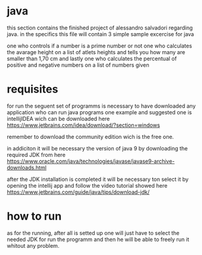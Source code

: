 # java

this section contains the finished project of alessandro salvadori regarding java.
in the specifics this file will contain 3 simple sample excercise for java

one who controls if a number is a prime number  or not
one who calculates the avarage height on a list of atlets heights 
and tells you how many are smaller than 1,70 cm
and lastly one who calculates the percentual of positive and negative numbers on a list of numbers given

# requisites

for run the seguent set of programms is necessary to have downloaded any application who can run java programs
one example and suggested one is intellijIDEA wich can be 
downloaded here https://www.jetbrains.com/idea/download/?section=windows

remember to download the community edition wich is the free one.

in addiciton it will be necessary the version of java 9 by downloading the required JDK 
from here https://www.oracle.com/java/technologies/javase/javase9-archive-downloads.html

after the JDK installation is completed it will be necessary ton select it by opening the intellij app and follow the video tutorial 
showed here https://www.jetbrains.com/guide/java/tips/download-jdk/

# how to run

as for the running, after all is setted up one will just have to select the needed JDK for run the programm and then he will be
able to freely run it whitout any problem.
